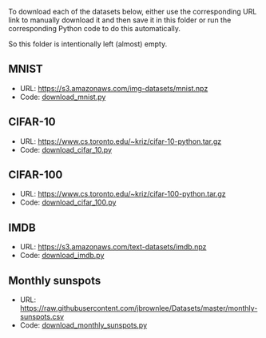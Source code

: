 To download each of the datasets below, either use the corresponding URL link to manually download it and then save it in this folder or run the corresponding Python code to do this automatically.

So this folder is intentionally left (almost) empty.

## MNIST
- URL: https://s3.amazonaws.com/img-datasets/mnist.npz
- Code: [download_mnist.py](../code/utils/download_mnist.py)

## CIFAR-10
- URL: https://www.cs.toronto.edu/~kriz/cifar-10-python.tar.gz
- Code: [download_cifar_10.py](../code/utils/download_cifar_10.py)

## CIFAR-100
- URL: https://www.cs.toronto.edu/~kriz/cifar-100-python.tar.gz
- Code: [download_cifar_100.py](../code/utils/download_cifar_100.py)

## IMDB
- URL: https://s3.amazonaws.com/text-datasets/imdb.npz
- Code: [download_imdb.py](../code/utils/download_imdb.py)

## Monthly sunspots
- URL: https://raw.githubusercontent.com/jbrownlee/Datasets/master/monthly-sunspots.csv
- Code: [download_monthly_sunspots.py](../code/utils/download_monthly_sunspots.py)
